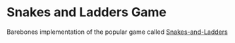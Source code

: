 # Snakes and Ladders Game

Barebones implementation of the popular game called [Snakes-and-Ladders](https://www.youtube.com/watch?v=Pi1lMFp2hNM)
